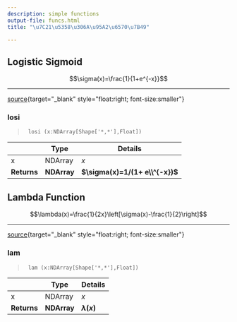 ```yaml
---
description: simple functions
output-file: funcs.html
title: "\u7C21\u5358\u306A\u95A2\u6570\u7B49"

---
```



<!-- WARNING: THIS FILE WAS AUTOGENERATED! DO NOT EDIT! -->

## Logistic Sigmoid

$$\sigma(x)=\frac{1}{1+e^{-x}}$$

---

[source](https://github.com/SuzuSys/KalmanPaper/blob/main/KalmanPaper/simple.py#L14){target="_blank" style="float:right; font-size:smaller"}

### losi

>      losi (x:NDArray[Shape['*,*'],Float])

|    | **Type** | **Details** |
| -- | -------- | ----------- |
| x | NDArray | $x$ |
| **Returns** | **NDArray** | **$\sigma(x)=1/(1+ e\\^{-x})$** |


## Lambda Function
$$\lambda(x)=\frac{1}{2x}\left[\sigma(x)-\frac{1}{2}\right]$$

---

[source](https://github.com/SuzuSys/KalmanPaper/blob/main/KalmanPaper/simple.py#L20){target="_blank" style="float:right; font-size:smaller"}

### lam

>      lam (x:NDArray[Shape['*,*'],Float])

|    | **Type** | **Details** |
| -- | -------- | ----------- |
| x | NDArray | $x$ |
| **Returns** | **NDArray** | **$\lambda(x)$** |


